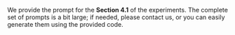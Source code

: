 We provide the prompt for the **Section 4.1** of the experiments. The complete set of prompts is a bit large; if needed, please contact us, or you can easily generate them using the provided code.
